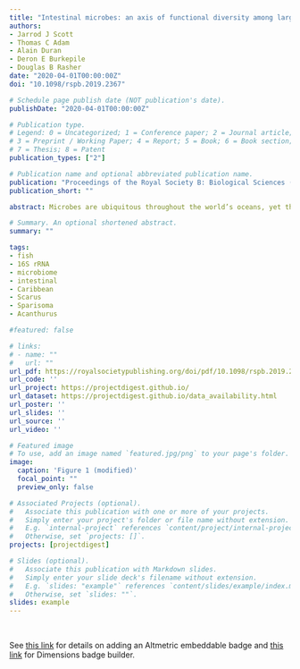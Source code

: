 ```yaml
---
title: "Intestinal microbes: an axis of functional diversity among large marine consumers"
authors:
- Jarrod J Scott
- Thomas C Adam
- Alain Duran
- Deron E Burkepile
- Douglas B Rasher
date: "2020-04-01T00:00:00Z"
doi: "10.1098/rspb.2019.2367"

# Schedule page publish date (NOT publication's date).
publishDate: "2020-04-01T00:00:00Z"

# Publication type.
# Legend: 0 = Uncategorized; 1 = Conference paper; 2 = Journal article;
# 3 = Preprint / Working Paper; 4 = Report; 5 = Book; 6 = Book section;
# 7 = Thesis; 8 = Patent
publication_types: ["2"]

# Publication name and optional abbreviated publication name.
publication: "Proceedings of the Royal Society B: Biological Sciences (2020) 287 20192367"
publication_short: ""

abstract: Microbes are ubiquitous throughout the world’s oceans, yet the manner and extent of their influence on the ecology and evolution of large, mobile fauna remains poorly understood. Here, we establish the intestinal microbiome as a hidden, and potentially important, ‘functional trait’ of tropical herbivorous fishes—a group of large consumers critical to coral reef resilience. Using field observations, we demonstrate that five common Caribbean fish species display marked differences in where they feed and what they feed on. However, in addition to space use and feeding behaviour—two commonly measured functional traits—we find that interspecific trait differences are even more pronounced when considering the herbivore intestinal microbiome. Microbiome composition was highly species specific. Phylogenetic comparison of the dominant microbiome members to all known microbial taxa suggest that microbiomes are comprised of putative environmental generalists, animal-associates and fish specialists (resident symbionts), the latter of which mapped onto host phylogeny. These putative symbionts are most similar to—among all known microbes—those that occupy the intestines of ecologically and evolutionarily related herbivorous fishes in more distant ocean basins. Our findings therefore suggest that the intestinal microbiome may be an important functional trait among these large-bodied consumers.

# Summary. An optional shortened abstract.
summary: ""

tags:
- fish 
- 16S rRNA
- microbiome
- intestinal
- Caribbean
- Scarus
- Sparisoma
- Acanthurus

#featured: false

# links:
# - name: ""
#   url: ""
url_pdf: https://royalsocietypublishing.org/doi/pdf/10.1098/rspb.2019.2367
url_code: ''
url_project: https://projectdigest.github.io/
url_dataset: https://projectdigest.github.io/data_availability.html
url_poster: ''
url_slides: ''
url_source: ''
url_video: ''

# Featured image
# To use, add an image named `featured.jpg/png` to your page's folder.
image:
  caption: 'Figure 1 (modified)'
  focal_point: ""
  preview_only: false

# Associated Projects (optional).
#   Associate this publication with one or more of your projects.
#   Simply enter your project's folder or file name without extension.
#   E.g. `internal-project` references `content/project/internal-project/index.md`.
#   Otherwise, set `projects: []`.
projects: [projectdigest]

# Slides (optional).
#   Associate this publication with Markdown slides.
#   Simply enter your slide deck's filename without extension.
#   E.g. `slides: "example"` references `content/slides/example/index.md`.
#   Otherwise, set `slides: ""`.
slides: example
---
```


<script type='text/javascript' src='https://d1bxh8uas1mnw7.cloudfront.net/assets/embed.js'></script>

<div data-badge-type="medium-donut" data-doi="10.1098/rspb.2019.2367" data-condensed="true" data-hide-no-mentions="true" class="altmetric-embed"></div> 
<span class="__dimensions_badge_embed__" data-doi="10.1098/rspb.2019.2367" data-hide-zero-citations="true" data-legend="hover-right"></span><script async src="https://badge.dimensions.ai/badge.js" charset="utf-8"></script>

<br/>

See [this link](http://api.altmetric.com/embeds.html) for details on adding an Altmetric embeddable badge and [this link](https://badge.dimensions.ai/) for Dimensions badge builder. 
